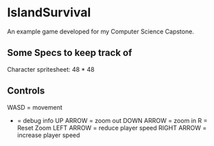 # IslandSurvival

An example game developed for my Computer Science Capstone.


## Some Specs to keep track of

Character spritesheet: 48 * 48

## Controls

WASD = movement
+ = debug info
UP ARROW = zoom out
DOWN ARROW = zoom in
R = Reset Zoom
LEFT ARROW = reduce player speed
RIGHT ARROW = increase player speed
